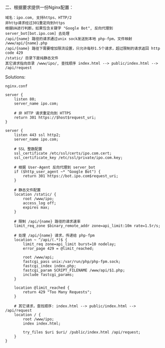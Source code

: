 二、根据要求提供一份Nginx配置：

    域名：ipo.com, 支持https、HTTP/2
    非http请求经过301重定向到https
    根据UA进行判断，如果包含关键字 "Google Bot", 反向代理到 server_bot[bot.ipo.com] 去处理
    /api/{name} 路径的请求通过unix sock发送到本地 php-fpm，文件映射 /www/api/{name}.php
    /api/{name} 路径下需要增加限流设置，只允许每秒1.5个请求，超过限制的请求返回 http code 429
    /static/ 目录下是纯静态文件
    其它请求指向目录 /www/ipo/, 查找顺序 index.html --> public/index.html --> /api/request


Solutions:

`nginx.conf`

```
server {
    listen 80;
    server_name ipo.com;

    # 非 HTTP 请求重定向到 HTTPS
    return 301 https://$host$request_uri;
}

server {
    listen 443 ssl http2;
    server_name ipo.com;

    # SSL 整数配置
    ssl_certificate /etc/ssl/certs/ipo.com.cert;
    ssl_certificate_key /etc/ssl/private/ipo.com.key;

    # 根据 User-Agent 反向代理到 server_bot
    if ($http_user_agent ~* "Google Bot") {
        return 301 https://bot.ipo.com$request_uri;
    }

    # 静态文件配置
    location /static/ {
        root /www/ipo;
        access_log off;
        expires max;
    }

    # 限制 /api/{name} 路径的请求速率
    limit_req_zone $binary_remote_addr zone=api_limit:10m rate=1.5r/s;

    # 处理 /api/{name} 请求，传递给 php-fpm
    location ~ ^/api/(.*)$ {
        limit_req zone=api_limit burst=10 nodelay;
        error_page 429 = @limit_reached;

        root /www/api;
        fastcgi_pass unix:/var/run/php/php-fpm.sock;
        fastcgi_index index.php;
        fastcgi_param SCRIPT_FILENAME /www/api/$1.php;
        include fastcgi_params;
    }

    location @limit_reached {
        return 429 "Too Many Requests";
    }

    # 其它请求，查找顺序: index.html --> public/index.html --> /api/request
    location / {
        root /www/ipo;
        index index.html;

        try_files $uri $uri/ /public/index.html /api/request;
    }
}
```